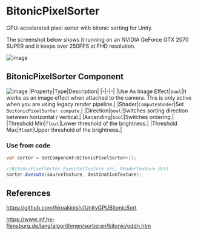 # BitonicPixelSorter

GPU-accelerated pixel sorter with bitonic sorting for Unity.

The screenshot below shows it running on an NVIDIA GeForce GTX 2070 SUPER and it keeps over 250FPS at FHD resolution.

![image](https://user-images.githubusercontent.com/16096562/160289614-d61fd838-9a78-4e9a-b34f-e165f08e46f1.png)

## BitonicPixelSorter Component

![image](https://user-images.githubusercontent.com/16096562/125492519-6a363ad6-87b3-451b-a6a3-37b859821db5.png)
|Property|Type|Description|
|-|-|-|
|Use As Image Effect|`bool`|It works as an image effect when attached to the camera. This is only active when you are using legacy render pipeline.|
|Shader|`ComputeShader`|Set `BoitonicPixelSorter.compute`.|
|Direction|`bool`|Switches sorting direction between horizontal / vertical.|
|Ascending|`bool`|Switches ordering.|
|Threshold Min|`float`|Lower threshold of the brightness.|
|Threshold Max|`float`|Upper threshold of the brightness.|

### Use from code

```csharp
var sorter = GetComponent<BitonicPixelSorter>();

//BitonicPixelSorter.Execute(Texture src, RenderTexture dst)
sorter.Execute(sourceTexture, destinationTexture);
```

## References

https://github.com/hiroakioishi/UnityGPUBitonicSort

https://www.inf.hs-flensburg.de/lang/algorithmen/sortieren/bitonic/oddn.htm
